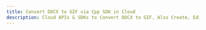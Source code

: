 ---title: Convert DOCX to GIF via Cpp SDK in Clouddescription: Cloud APIs & SDKs to Convert DOCX to GIF. Also Create, Edit & Render Microsoft Word & OpenOffice documents in the Cloud.---